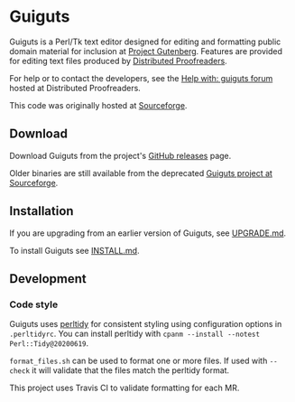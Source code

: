 # Guiguts

Guiguts is a Perl/Tk text editor designed for editing and formatting public
domain material for inclusion at [Project Gutenberg](http://www.gutenberg.org).
Features are provided for editing text files produced by
[Distributed Proofreaders](https://www.pgdp.net).

For help or to contact the developers, see the
[Help with: guiguts forum](https://www.pgdp.net/phpBB3/viewtopic.php?t=11466)
hosted at Distributed Proofreaders.

This code was originally hosted at
[Sourceforge](https://sourceforge.net/projects/guiguts/).

## Download

Download Guiguts from the project's
[GitHub releases](https://github.com/DistributedProofreaders/guiguts/releases) page.

Older binaries are still available from the deprecated
[Guiguts project at Sourceforge](https://sourceforge.net/projects/guiguts/files/guiguts/).

## Installation

If you are upgrading from an earlier version of Guiguts, see
[UPGRADE.md](UPGRADE.md).

To install Guiguts see [INSTALL.md](INSTALL.md).

## Development

### Code style

Guiguts uses [perltidy](https://metacpan.org/pod/Perl::Tidy) for consistent
styling using configuration options in `.perltidyrc`. You can install perltidy
with `cpanm --install --notest Perl::Tidy@20200619`.

`format_files.sh` can be used to format one or more files. If used with
`--check` it will validate that the files match the perltidy format.

This project uses Travis CI to validate formatting for each MR.
